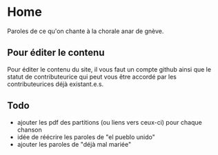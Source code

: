 # Home
Paroles de ce qu'on chante à la chorale anar de gnève.

## Pour éditer le contenu
Pour éditer le contenu du site, il vous faut un compte github ainsi que le statut de contributeurice qui peut vous être accordé par les contributeurices déjà existant.e.s. 

## Todo 
- ajouter les pdf des partitions (ou liens vers ceux-ci) pour chaque chanson
- idée de réécrire les paroles de "el pueblo unido"
- ajouter les paroles de "déjà mal mariée"
